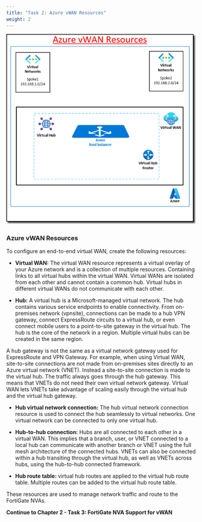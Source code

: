 ```yaml
---
title: "Task 2: Azure vWAN Resources"
weight: 2
---
```


![2_2-azure-vwan-resources](../images/2_2-azure-vwan-resources.PNG)

### Azure vWAN Resources

To configure an end-to-end virtual WAN, create the following resources:

- **Virtual WAN:** The virtual WAN resource represents a virtual overlay of your Azure network and is a collection of multiple resources. Containing links to all virtual hubs within the virtual WAN. Virtual WANs are isolated from each other and cannot contain a common hub. Virtual hubs in different virtual WANs do not communicate with each other.

- **Hub:** A virtual hub is a Microsoft-managed virtual network. The hub contains various service endpoints to enable connectivity. From on-premises network (vpnsite), connections can be made to a hub VPN gateway, connect ExpressRoute circuits to a virtual hub, or even connect mobile users to a point-to-site gateway in the virtual hub. The hub is the core of the network in a region. Multiple virtual hubs can be created in the same region.

A hub gateway is not the same as a virtual network gateway used for ExpressRoute and VPN Gateway. For example, when using Virtual WAN,  site-to-site connections are not made from on-premises sites directly to an Azure virtual network (VNET). Instead a site-to-site connection is made to the virtual hub. The traffic always goes through the hub gateway. This means that VNETs do not need their own virtual network gateway. Virtual WAN lets VNETs take advantage of scaling easily through the virtual hub and the virtual hub gateway.

- **Hub virtual network connection:** The hub virtual network connection resource is used to connect the hub seamlessly to virtual networks. One virtual network can be connected to only one virtual hub.

- **Hub-to-hub connection:** Hubs are all connected to each other in a virtual WAN. This implies that a branch, user, or VNET connected to a local hub can communicate with another branch or VNET using the full mesh architecture of the connected hubs. VNETs can also be connected within a hub transiting through the virtual hub, as well as VNETs across hubs, using the hub-to-hub connected framework.

- **Hub route table:** virtual hub routes are applied to the virtual hub route table. Multiple routes can be added to the virtual hub route table.

These resources are used to manage network traffic and route to the FortiGate NVAs.

**Continue to Chapter 2 - Task 3: FortiGate NVA Support for vWAN**
